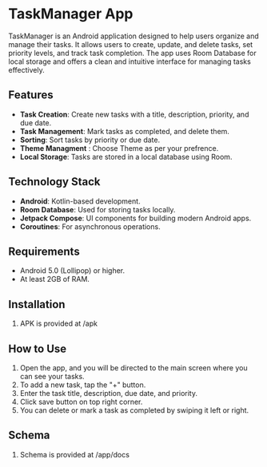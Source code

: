 # TaskManager App

TaskManager is an Android application designed to help users organize and manage their tasks. It allows users to create, update, and delete tasks, set priority levels, and track task completion. The app uses Room Database for local storage and offers a clean and intuitive interface for managing tasks effectively.

## Features

- **Task Creation**: Create new tasks with a title, description, priority, and due date.
- **Task Management**: Mark tasks as completed, and delete them.
- **Sorting**: Sort tasks by priority or due date.
- **Theme Managment** : Choose Theme as per your prefrence.
- **Local Storage**: Tasks are stored in a local database using Room.

## Technology Stack

- **Android**: Kotlin-based development.
- **Room Database**: Used for storing tasks locally.
- **Jetpack Compose**: UI components for building modern Android apps.
- **Coroutines**: For asynchronous operations.

## Requirements

- Android 5.0 (Lollipop) or higher.
- At least 2GB of RAM.

## Installation

1. APK is provided at /apk

## How to Use

1. Open the app, and you will be directed to the main screen where you can see your tasks.
2. To add a new task, tap the "+" button.
3. Enter the task title, description, due date, and priority.
4. Click save button on top right corner.
5. You can delete or mark a task as completed by swiping it left or right.

## Schema
1. Schema is provided at /app/docs
